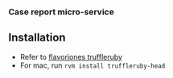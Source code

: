 ### Case report micro-service

## Installation

- Refer to [flavorjones truffleruby](https://github.com/flavorjones/truffleruby/pkgs/container/truffleruby) 
- For mac, run `rvm install truffleruby-head`

